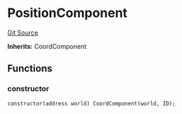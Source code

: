 # PositionComponent

[Git Source](https://github.com/Moving-Castles/eat-drain-arson/blob/7bfd8b7722dbe81e95349eb300f1195a0dad2f0a/src/components/PositionComponent.sol)

**Inherits:**
CoordComponent

## Functions

### constructor

```solidity
constructor(address world) CoordComponent(world, ID);
```
